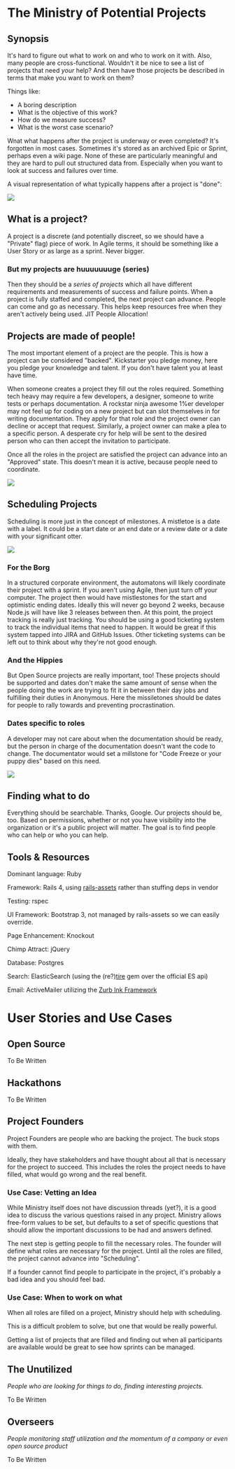 # The Ministry of Potential Projects

## Synopsis

It's hard to figure out what to work on and who to work on it with. Also, many people are cross-functional. Wouldn't it be nice to see a list of projects that need _your_ help? And then have those projects be described in terms that make you want to work on them?

Things like:

* A boring description
* What is the objective of this work?
* How do we measure success?
* What is the worst case scenario?

Wnat what happens after the project is underway or even completed? It's forgotten in most cases. Sometimes it's stored as an archived Epic or Sprint, perhaps even a wiki page. None of these are particularly meaningful and they are hard to pull out structured data from. Especially when you want to look at success and failures over time.

A visual representation of what typically happens after a project is "done":

![](http://i.imgur.com/eEvzZCb.gif)

## What is a project?

A project is a discrete (and potentially discreet, so we should have a "Private" flag) piece of work. In Agile terms, it should be something like a User Story or as large as a sprint. Never bigger.

### But my projects are huuuuuuuge (series)

Then they should be a _series of projects_ which all have different requirements and measurements of success and failure points. When a project is fully staffed and completed, the next project can advance. People can come and go as necessary. This helps keep resources free when they aren't actively being used. JIT People Allocation!

## Projects are made of people!

The most important element of a project are the people. This is how a project can be considered "backed". Kickstarter you pledge money, here you pledge your knowledge and talent. If you don't have talent you at least have time.

When someone creates a project they fill out the roles required. Something tech heavy may require a few developers, a designer, someone to write tests or perhaps documentation. A rockstar ninja awesome 1%er developer may not feel up for coding on a new project but can slot themselves in for writing documentation. They apply for that role and the project owner can decline or accept that request. Similarly, a project owner can make a plea to a specific person. A desperate cry for help will be sent to the desired person who can then accept the invitation to participate.

Once all the roles in the project are satisfied the project can advance into an "Approved" state. This doesn't mean it is active, because people need to coordinate.

![](http://www.eminem.net/tracks/the_real_slim_shady/images/the_real_slim_shady.jpg)

## Scheduling Projects

Scheduling is more just in the concept of milestones. A mistletoe is a date with a label. It could be a start date or an end date or a review date or a date with your significant otter.

![](http://veryhilarious.com/wp-content/uploads/2012/09/significant-otter.jpg)

### For the Borg

In a structured corporate environment, the automatons will likely coordinate their project with a sprint. If you aren't using Agile, then just turn off your computer. The project then would have mistlestones for the start and optimistic ending dates. Ideally this will never go beyond 2 weeks, because Node.js will have like 3 releases between then. At this point, the project tracking is really just tracking. You should be using a good ticketing system to track the individual items that need to happen. It would be great if this system tapped into JIRA and GitHub Issues. Other ticketing systems can be left out to think about why they're not good enough.

### And the Hippies 

But Open Source projects are really important, too! These projects should be supported and dates don't make the same amount of sense when the people doing the work are trying to fit it in between their day jobs and fulfilling their duties in Anonymous. Here the missiletones should be dates for people to rally towards and preventing procrastination.

### Dates specific to roles

A developer may not care about when the documentation should be ready, but the person in charge of the documentation doesn't want the code to change. The documentator would set a millstone for "Code Freeze or your puppy dies" based on this need.

![](http://i.imgur.com/FENmz.png)

## Finding what to do

Everything should be searchable. Thanks, Google. Our projects should be, too. Based on permissions, whether or not you have visibility into the organization or it's a public project will matter. The goal is to find people who can help or who you can help.

## Tools & Resources

Dominant language: Ruby

Framework: Rails 4, using [rails-assets](https://rails-assets.org/) rather than stuffing deps in vendor

Testing: rspec

UI Framework: Bootstrap 3, not managed by rails-assets so we can easily override.

Page Enhancement: Knockout

Chimp Attract: jQuery

Database: Postgres

Search: ElasticSearch (using the (re?)[tire](https://github.com/karmi/retire) gem over the official ES api)

Email: ActiveMailer utilizing the [Zurb Ink Framework](http://zurb.com/ink/)


# User Stories and Use Cases

## Open Source

To Be Written

## Hackathons

To Be Written

## Project Founders

Project Founders are people who are backing the project. The buck stops with them.

Ideally, they have stakeholders and have thought about all that is necessary
for the project to succeed. This includes the roles the project needs to have
filled, what would go wrong and the real benefit.

### Use Case: Vetting an Idea

While Ministry itself does not have discussion threads (yet?), it is a good
idea to discuss the various questions raised in any project. Ministry allows
free-form values to be set, but defaults to a set of specific questions that
should allow the important discussions to be had and answers defined.

The next step is getting people to fill the necessary roles. The founder
will define what roles are necessary for the project. Until all the roles
are filled, the project cannot advance into "Scheduling".

If a founder cannot find people to participate in the project, it's probably a
bad idea and you should feel bad.

### Use Case: When to work on what

When all roles are filled on a project, Ministry should help with scheduling.

This is a difficult problem to solve, but one that would be really powerful.

Getting a list of projects that are filled and finding out when all
participants are available would be great to see how sprints can be managed.

## The Unutilized

_People who are looking for things to do, finding interesting projects._

To Be Written

## Overseers

_People monitoring staff utilization and the momentum of a company or even open source product_

To Be Written

